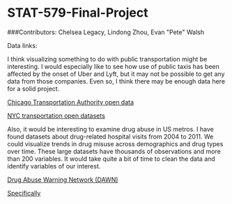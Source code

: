STAT-579-Final-Project
======================

###Contributors:
Chelsea Legacy, Lindong Zhou, Evan "Pete" Walsh

Data links:

I think visualizing something to do with public transportation might be interesting. I would especially like to see how use of public taxis has been affected by the onset of Uber and Lyft, but it may not be possible to get any data from those companies. Even so, I think there may be enough data here for a solid project. 

[Chicago Transportation Authority open data](http://www.transitchicago.com/data/)

[NYC transportation open datasets](https://nycopendata.socrata.com/data?cat=transportation)

Also, it would be interesting to examine drug abuse in US metros. I have found datasets about drug-related hospital visits from 2004 to 2011. We could visualize trends in drug misuse across demographics and drug types over time. These large datasets have thousands of observations and more than 200 variables. It would take quite a bit of time to clean the data and identify variables of our interest.

[Drug Abuse Warning Network (DAWN)](http://www.icpsr.umich.edu/icpsrweb/SAMHDA/series/97)

[Specifically](http://www.icpsr.umich.edu/icpsrweb/SAMHDA/studies/34565)
